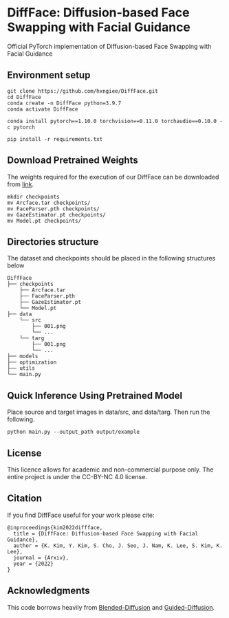 # DiffFace: Diffusion-based Face Swapping with Facial Guidance

Official PyTorch implementation of Diffusion-based Face Swapping with Facial Guidance

## Environment setup
```
git clone https://github.com/hxngiee/DiffFace.git
cd DiffFace
conda create -n DiffFace python=3.9.7
conda activate DiffFace

conda install pytorch==1.10.0 torchvision==0.11.0 torchaudio==0.10.0 -c pytorch 

pip install -r requirements.txt
```


## Download Pretrained Weights
The weights required for the execution of our DiffFace can be downloaded from [link](
https://gisto365-my.sharepoint.com/:f:/g/personal/hongieee_gm_gist_ac_kr/Eolr4xhyDZdJhEqAjuVCMN8B7pdbvnMxEMiT4jB7w63uHg?e=KDoCnr). 
```
mkdir checkpoints
mv Arcface.tar checkpoints/ 
mv FaceParser.pth checkpoints/ 
mv GazeEstimator.pt checkpoints/
mv Model.pt checkpoints/
```

## Directories structure

The dataset and checkpoints should be placed in the following structures below

```
DiffFace
├── checkpoints
    ├── Arcface.tar
    ├── FaceParser.pth
    ├── GazeEstimator.pt
    └── Model.pt
├── data
    └── src
        ├── 001.png
        └── ...
    └── targ
        ├── 001.png
        └── ...
├── models
├── optimization
├── utils
└── main.py
```

## Quick Inference Using Pretrained Model 

Place source and target images in data/src, and data/targ. Then run the following. 

```
python main.py --output_path output/example
```

## License
This licence allows for academic and non-commercial purpose only. The entire project is under the CC-BY-NC 4.0 license.

## Citation
If you find DiffFace useful for your work please cite:
```
@inproceedings{kim2022diffface,
  title = {DiffFace: Diffusion-based Face Swapping with Facial Guidance},
  author = {K. Kim, Y. Kim, S. Cho, J. Seo, J. Nam, K. Lee, S. Kim, K. Lee},
  journal = {Arxiv},
  year = {2022}
}
```

## Acknowledgments
This code borrows heavily from [Blended-Diffusion](https://github.com/omriav/blended-diffusion) and [Guided-Diffusion](https://github.com/openai/guided-diffusion).
